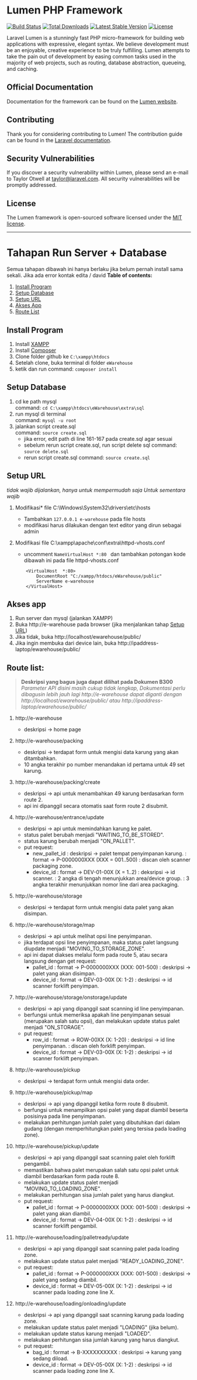 # Lumen PHP Framework

[![Build Status](https://travis-ci.org/laravel/lumen-framework.svg)](https://travis-ci.org/laravel/lumen-framework)
[![Total Downloads](https://img.shields.io/packagist/dt/laravel/framework)](https://packagist.org/packages/laravel/lumen-framework)
[![Latest Stable Version](https://img.shields.io/packagist/v/laravel/framework)](https://packagist.org/packages/laravel/lumen-framework)
[![License](https://img.shields.io/packagist/l/laravel/framework)](https://packagist.org/packages/laravel/lumen-framework)

Laravel Lumen is a stunningly fast PHP micro-framework for building web applications with expressive, elegant syntax. We believe development must be an enjoyable, creative experience to be truly fulfilling. Lumen attempts to take the pain out of development by easing common tasks used in the majority of web projects, such as routing, database abstraction, queueing, and caching.

## Official Documentation

Documentation for the framework can be found on the [Lumen website](https://lumen.laravel.com/docs).

## Contributing

Thank you for considering contributing to Lumen! The contribution guide can be found in the [Laravel documentation](https://laravel.com/docs/contributions).

## Security Vulnerabilities

If you discover a security vulnerability within Lumen, please send an e-mail to Taylor Otwell at taylor@laravel.com. All security vulnerabilities will be promptly addressed.

## License

The Lumen framework is open-sourced software licensed under the [MIT license](https://opensource.org/licenses/MIT).

---

# Tahapan Run Server + Database 
Semua tahapan dibawah ini hanya berlaku jika belum pernah install sama sekali. Jika ada error kontak edita / david
**Table of contents:**
1. [Install Program](#install-program)
2. [Setup Database](#setup-database)
3. [Setup URL](#setup-url)
4. [Akses App](#akses-app)
5. [Route List](#route-list)

## Install Program
1. Install [XAMPP](https://www.apachefriends.org/index.html) 
2. Install [Composer](https://getcomposer.org/download/)
3. Clone folder github ke `C:\xampp\htdocs`
4. Setelah clone, buka terminal di folder `eWarehouse`
5. ketik dan run command: `composer install`

## Setup Database
1.	cd ke path mysql <br> command: `cd C:\xampp\htdocs\eWarehouse\extra\sql`
2.	run mysql di terminal <br> command: `mysql -u root`
3.	jalankan script create.sql <br> command: `source create.sql`
	- jika error, edit path di line 161-167 pada create.sql agar sesuai
	- sebelum rerun script create.sql, run script delete sql
		command: `source delete.sql`
	- rerun script create.sql
		command: `source create.sql`

## Setup URL
*tidak wajib dijalankan, hanya untuk mempermudah saja*
*Untuk sementara wajib*
1.	Modifikasi* file C:\Windows\System32\drivers\etc\hosts
	- Tambahkan `127.0.0.1 e-warehouse` pada file hosts
	- modifikasi harus dilakukan dengan text editor yang dirun sebagai admin

2.	Modifikasi file C:\xampp\apache\conf\extra\httpd-vhosts.conf
	- uncomment `NameVirtualHost *:80 ` dan tambahkan potongan kode dibawah ini pada file httpd-vhosts.conf
	```	
		<VirtualHost  *:80>
		    DocumentRoot "C:/xampp/htdocs/eWarehouse/public"
		    ServerName e-warehouse
		</VirtualHost>
	``` 

## Akses app
1.	Run server dan mysql (jalankan XAMPP)
2.	Buka http://e-warehouse pada browser (jika menjalankan tahap [Setup URL](#setupurl))
3. Jika tidak, buka http://localhost/ewarehouse/public/ 
4. Jika ingin membuka dari device lain, buka http://ipaddress-laptop/ewarehouse/public/

## Route list:
> **Deskripsi yang bagus juga dapat dilihat pada Dokumen B300**
*Parameter API disini masih cukup tidak lengkap, Dokumentasi perlu dibagusin lebih jauh lagi*
*http://e-warehouse dapat diganti dengan http://localhost/ewarehouse/public/ atau http://ipaddress-laptop/ewarehouse/public/*

1.	http://e-warehouse
	-	deskripsi &rightarrow; home page

2.	http://e-warehouse/packing
	-	deskripsi &rightarrow; terdapat form untuk mengisi data karung yang akan ditambahkan.
	- 10 angka terakhir po number menandakan id pertama untuk 49 set karung.

3.	http://e-warehouse/packing/create
	-	deskripsi &rightarrow; api untuk menambahkan 49 karung berdasarkan form route 2.
	- api ini dipanggil secara otomatis saat form route 2 disubmit.

4.	http://e-warehouse/entrance/update
	-	deskripsi &rightarrow; api untuk memindahkan karung ke palet.
	- status palet berubah menjadi "WAITING_TO_BE_STORED".
	- status karung berubah menjadi "ON_PALLET".
	- put request:
		- new_pallet_id
		: deskripsi &rightarrow; palet tempat penyimpanan karung. 
		:	format &rightarrow; P-0000000XXX (XXX = 001..500)
		: discan oleh scanner packaging zone.
		- device_id
		: format &rightarrow; DEV-01-00X (X = 1..2)
		:	deksripsi &rightarrow; id scanner.
		: 2 angka di tengah menunjukkan area/device group.
		: 3 angka terakhir menunjukkan nomor line dari area packaging.

5.	http://e-warehouse/storage
	- deskripsi &rightarrow; terdapat form untuk mengisi data palet yang akan disimpan.

6.	http://e-warehouse/storage/map
	-	deskripsi &rightarrow; api untuk melihat opsi line penyimpanan.
	- jika terdapat opsi line penyimpanan, maka status palet langsung diupdate menjadi "MOVING_TO_STORAGE_ZONE".
	- api ini dapat diakses melalui form pada route 5, atau secara langsung dengan get request:
		- pallet_id
		: format &rightarrow; P-0000000XXX (XXX: 001-500)
		: deskripsi	&rightarrow; palet yang akan disimpan.
		- device_id
		: format &rightarrow; DEV-03-00X (X: 1-2)
		: deskripsi	&rightarrow; id scanner forklift penyimpan.

7.	http://e-warehouse/storage/onstorage/update
	- deskripsi &rightarrow; api yang dipanggil saat scanning id line penyimpanan.
	- berfungsi untuk memeriksa apakah line penyimpanan sesuai (merupakan salah satu opsi), dan melakukan update status palet menjadi "ON_STORAGE".
	- put request:
		- row_id
		: format &rightarrow; ROW-00XX (X: 1-20)
		: deskripsi &rightarrow; id line penyimpanan.
		: discan oleh forklift penyimpan.
		- device_id
		: format &rightarrow; DEV-03-00X (X: 1-2)
		: deskripsi &rightarrow; id scanner forklift penyimpan.

8.	http://e-warehouse/pickup
	- deskripsi &rightarrow; terdapat form untuk mengisi data order.

9.	http://e-warehouse/pickup/map
	- deskripsi &rightarrow; api yang dipanggil ketika form route 8 disubmit.
	- berfungsi untuk menampilkan opsi palet yang dapat diambil beserta posisinya pada line penyimpanan.
	- melakukan perhitungan jumlah palet yang dibutuhkan dari dalam gudang (dengan memperhitungkan palet yang tersisa pada loading zone).

10.	http://e-warehouse/pickup/update
	- deskripsi &rightarrow; api yang dipanggil saat scanning palet oleh forklift pengambil.
	- memastikan bahwa palet merupakan salah satu opsi palet untuk diambil berdasarkan form pada route 8.
	- melakukan update status palet menjadi "MOVING_TO_LOADING_ZONE".
	- melakukan perhitungan sisa jumlah palet yang harus diangkut.
	- put request:
		- pallet_id
		: format &rightarrow; P-0000000XXX (XXX: 001-500)
		: deskripsi &rightarrow; palet yang akan diambil.
		- device_id
		: format &rightarrow; DEV-04-00X (X: 1-2)
		: deskripsi &rightarrow; id scanner forklift pengambil.

11.	http://e-warehouse/loading/palletready/update
	- deskripsi &rightarrow; api yang dipanggil saat scanning palet pada loading zone.
	- melakukan update status palet menjadi "READY_LOADING_ZONE".
	- put request:
		- pallet_id
		: format &rightarrow; P-0000000XXX (XXX: 001-500)
		: deskripsi &rightarrow; palet yang sedang diambil.
		- device_id
		: format &rightarrow; DEV-05-00X (X: 1-2)
		: deskripsi &rightarrow; id scanner pada loading zone line X.

12.	http://e-warehouse/loading/onloading/update
	- deskripsi &rightarrow; api yang dipanggil saat scanning karung pada loading zone.
	- melakukan update status palet menjadi "LOADING" (jika belum).
	-	melakukan update status karung menjadi "LOADED".
	- melakukan perhitungan sisa jumlah karung yang harus diangkut.
	- put request:
		- bag_id
		: format &rightarrow; B-XXXXXXXXXX
		: deskripsi &rightarrow; karung yang sedang diload.
		- device_id
		: format &rightarrow; DEV-05-00X (X: 1-2)
		: deskripsi &rightarrow; id scanner pada loading zone line X.